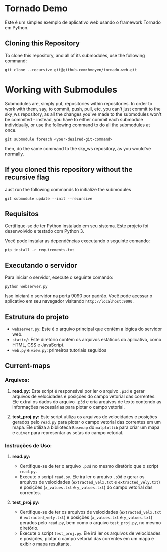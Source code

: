 # Tornado Demo

Este é um simples exemplo de aplicativo web usando o framework Tornado em Python.

## Cloning this Repository

To clone this repository, and all of its submodules, use the following command:
```
git clone --recursive git@github.com:hmoyen/tornado-web.git
```

# Working with Submodules

Submodules are, simply put, repositories within repositories. In order to work with them, say, to commit, push, pull, etc. you can't just commit to the sky_ws repository, as all the changes you've made to the submodules won't be commited - instead, you have to either commit each submodule individually, or use the following command to do all the submodules at once.

```
git submodule foreach <your-desired-git-command>
```

then, do the same command to the sky_ws repository, as you would've normally.


## If you cloned this repository without the recursive flag

Just run the following commands to initialize the submodules

```
git submodule update --init --recursive
```


## Requisitos

Certifique-se de ter Python instalado em seu sistema. Este projeto foi desenvolvido e testado com Python 3.

Você pode instalar as dependências executando o seguinte comando:

```
pip install -r requirements.txt
```

## Executando o servidor

Para iniciar o servidor, execute o seguinte comando:

```
python webserver.py
```

Isso iniciará o servidor na porta 9090 por padrão. Você pode acessar o aplicativo em seu navegador visitando `http://localhost:9090`.

## Estrutura do projeto

- `webserver.py`: Este é o arquivo principal que contém a lógica do servidor web.
- `static/`: Este diretório contém os arquivos estáticos do aplicativo, como HTML, CSS e JavaScript.
- `web.py` e `view.py`: primeiros tutoriais seguidos

## Current-maps

### Arquivos:

1. **read.py:** Este script é responsável por ler o arquivo `.p3d` e gerar arquivos de velocidades e posições do campo vetorial das correntes. Ele extrai os dados do arquivo `.p3d` e cria arquivos de texto contendo as informações necessárias para plotar o campo vetorial.

2. **test_proj.py:** Este script utiliza os arquivos de velocidades e posições gerados pelo `read.py` para plotar o campo vetorial das correntes em um mapa. Ele utiliza a biblioteca `Basemap` do `matplotlib` para criar um mapa e `quiver` para representar as setas do campo vetorial.

### Instruções de Uso:

1. **read.py:**
   - Certifique-se de ter o arquivo `.p3d` no mesmo diretório que o script `read.py`.
   - Execute o script `read.py`. Ele irá ler o arquivo `.p3d` e gerar os arquivos de velocidades (`extracted_velx.txt` e `extracted_vely.txt`) e posições (`x_values.txt` e `y_values.txt`) do campo vetorial das correntes.

2. **test_proj.py:**
   - Certifique-se de ter os arquivos de velocidades (`extracted_velx.txt` e `extracted_vely.txt`) e posições (`x_values.txt` e `y_values.txt`) gerados pelo `read.py`, bem como o arquivo `test_proj.py`, no mesmo diretório.
   - Execute o script `test_proj.py`. Ele irá ler os arquivos de velocidades e posições, plotar o campo vetorial das correntes em um mapa e exibir o mapa resultante.


